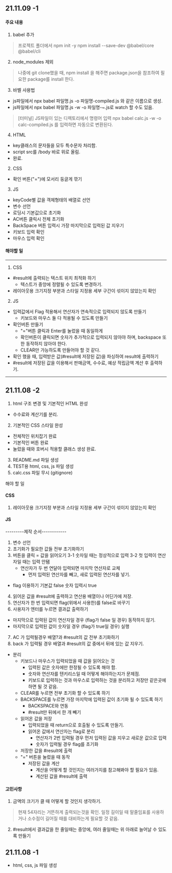 ## 21.11.09 -1
#### 주요 내용
1. babel 추가
  > 프로젝트 폴더에서 npm init -y
  > npm install --save-dev @babel/core @babel/cli

2. node_modules 제외
  > 나중에 git clone했을 때, npm install 을 해주면 package.json을 참조하여 필요한 package를 install 한다.

3. 바벨 사용법
  - js파일에서 npx babel 파일명.js -o 파일명-compiled.js 와 같은 이름으로 생성.
  - js파일에서 npx babel 파일명.js -w -o 파일명-~.js로 watch 할 수도 있음.
  > [터미널] JS파일이 있는 디렉토리에서 명령어 입력
  > npx babel calc.js -w -o calc-compiled.js
  > 를 입력하면 자동으로 변환된다.

4. HTML
  - key클래스의 문자들을 모두 특수문자 처리함.
  - script src를 /body 바로 위로 올림.
  - 완료.
2. CSS
  - 확인 버튼("=")에 모서리 둥글게 깎기
3. JS
  - keyCode별 값을 객체형태의 배열로 선언
  - 변수 선언
  - 로딩시 기본값으로 초기화
  - AC버튼 클릭시 전체 초기화
  - BackSpace 버튼 입력시 가장 마지막으로 입력된 값 지우기
  - 키보드 입력 확인
  - 마우스 입력 확인
#### 해야할 일
----------
1. CSS
  - #result에 출력되는 텍스트 위치 최적화 하기
    - 텍스트가 중앙에 정렬될 수 있도록 변경하기.
  - 레이아웃용 크기지정 부분과 스타일 지정용 세부 구간이 섞이지 않았는지 확인
2. JS
  - 입력값에서 Flag 적용해서 연산자가 연속적으로 입력되지 않도록 만들기
    - 키보드와 마우스 둘 다 적용될 수 있도록 만들기
  - 확인버튼 만들기
    - "="버튼 클릭과 Enter를 눌렀을 때 동일하게
    - 확인버튼이 클릭되면 숫자가 추가적으로 입력되지 않아야 하며, backspace 또한 동작하지 않아야 한다.
    - CLEAR만 가능하도록 만들어야 할 것 같다.
  - 확인 했을 때, 입력받은 값(#result에 저장된 값)을 파싱하여 result에 출력하기
  - #result에 저장된 값을 이용해서 판매금액, 수수료, 예상 적립금액 계산 후 출력하기.

----------
## 21.11.08 -2
1. html 구조 변경 및 기본적인 HTML 완성
 - 수수료와 계산기를 분리.
2. 기본적인 CSS 스타일 완성
 - 전체적인 위치잡기 완료
 - 기본적인 버튼 완료
 - 눌렀을 때와 호버시 적용할 클래스 생성 완료.
3. README.md 파일 생성
4. TEST용 html, css, js 파일 생성
5. calc.css 파일 무시 (gitignore)

해야 할 일
#### CSS ####
1. 레이아웃용 크기지정 부분과 스타일 지정용 세부 구간이 섞이지 않았는지 확인
#### JS ####
---------제작 순서------------
1. 변수 선언
2. 초기화가 필요한 값들 전부 초기화하기
3. 버튼을 클릭 = 값을 읽어오기
  3-1 숫자일 때는 정상적으로 입력
  3-2 첫 입력이 연산자일 때는 입력 안됌 
    - 연산자가 두 번 연달아 입력되면 마지막 연산자로 교체
      - 먼저 입력된 연산자를 빼고, 새로 입력된 연산자를 넣기.
  - flag 이용하기 기본값 false 숫자 입력시 true
4. 읽어온 값을 #result에 출력하고 연산용 배열이나 어딘가에 저장.
5. 연산자가 한 번 입력되면 flag(위에서 사용한)를 false로 바꾸기
6. 사용자가 엔터를 누르면 결과값 출력하기
 - 마지막으로 입력된 값이 연산자일 경우 (flag가 false 일 경우) 동작하지 않기.
 - 마지막으로 입력된 값이 숫자일 경우 (flag가 true일 경우) 실행
7. AC 가 입력될경우 배열?과 #result의 값 전부 초기화하기
8. back 가 입력될 경우 배열과 #result의 값 중에서 뒤에 있는 값 지우기.

* 분리
  <!-- 입력받는 부분은 전부 상단에 모아놓기 -->
  - 키보드나 마우스가 입력되었을 때 값을 읽어오는 것
    - 입력된 값은 숫자에만 한정될 수 있도록 해야 함.
    - 숫자와 연산자를 텐키리스일 때 어떻게 해야하는지가 문제점.
    - 키보드로 입력하는 것과 마우스로 입력하는 것을 분리하고 저장만 같은곳에 하면 될 것 같음.
  - CLEAR를 누르면 전부 초기화 할 수 있도록 하기
  - BACKSPACE를 누르면 가장 마지막에 입력된 값이 초기화 될 수 있도록 하기
    - BACKSPACE와 연동
    - #result만 뒤에서 한 개 빼기
  <!-- - 전체적인 값, 동작 순서를 한 군데 묶는 것 -->
  - 읽어온 값을 저장
    - 입력되었을 때 return으로 호출될 수 있도록 만들기.
    - 읽어온 값에서 연산자는 flag로 분리
      - 연산자가 2번 입력될 경우 먼저 입력된 값을 지우고 새로운 값으로 입력
      - 숫자가 입력될 경우 flag를 초기화
  - 저장한 값을 #result에 출력
  - "=" 버튼을 눌렀을 때 동작
    - 저장된 값을 계산
      - 계산을 어떻게 할 것인지는 여러가지를 참고해봐야 할 필요가 있음.
      - 계산된 값을 #result에 출력
#### 고민사항
1. 금액의 크기가 클 때 어떻게 할 것인지 생각하기.
 > 현재 54자리는 거뜬하게 출력되는것을 확인.
 > 일정 길이일 때 말줄임표를 사용하거나 소수점이 길어질 때를 대비하는게 필요할 것 같음.
2. #result에서 결과값을 한 줄일때는 중앙에, 여러 줄일때는 위 아래로 늘어날 수 있도록 만들기
## 21.11.08 -1

* html, css, js 파일 생성
